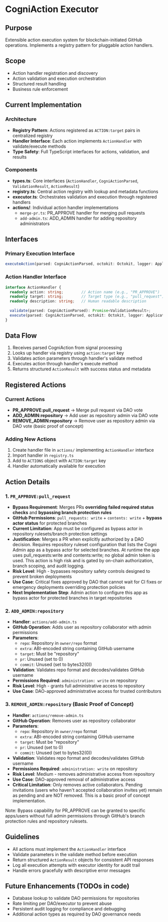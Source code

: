 # CogniAction Executor

## Purpose
Extensible action execution system for blockchain-initiated GitHub operations. Implements a registry pattern for pluggable action handlers.

## Scope
- Action handler registration and discovery
- Action validation and execution orchestration
- Structured result handling
- Business rule enforcement

## Current Implementation

### Architecture
- **Registry Pattern**: Actions registered as `ACTION:target` pairs in centralized registry
- **Handler Interface**: Each action implements `ActionHandler` with validate/execute methods
- **Type Safety**: Full TypeScript interfaces for actions, validation, and results

### Components
- **types.ts**: Core interfaces (`ActionHandler`, `CogniActionParsed`, `ValidationResult`, `ActionResult`)
- **registry.ts**: Central action registry with lookup and metadata functions
- **executor.ts**: Orchestrates validation and execution through registered handlers
- **actions/**: Individual action handler implementations
  - `merge-pr.ts`: PR_APPROVE handler for merging pull requests
  - `add-admin.ts`: ADD_ADMIN handler for adding repository administrators

## Interfaces

### Primary Execution Interface
```typescript
executeAction(parsed: CogniActionParsed, octokit: Octokit, logger: Application['log']): Promise<ActionResult>
```

### Action Handler Interface
```typescript
interface ActionHandler {
  readonly action: string;        // Action name (e.g., "PR_APPROVE")
  readonly target: string;        // Target type (e.g., "pull_request")
  readonly description: string;   // Human readable description
  
  validate(parsed: CogniActionParsed): Promise<ValidationResult>;
  execute(parsed: CogniActionParsed, octokit: Octokit, logger: Application['log']): Promise<ActionResult>;
}
```

## Data Flow
1. Receives parsed CogniAction from signal processing
2. Looks up handler via registry using `action:target` key
3. Validates action parameters through handler's validate method
4. Executes action through handler's execute method
5. Returns structured `ActionResult` with success status and metadata

## Registered Actions

### Current Actions
- **PR_APPROVE:pull_request** → Merge pull request via DAO vote
- **ADD_ADMIN:repository** → Add user as repository admin via DAO vote
- **REMOVE_ADMIN:repository** → Remove user as repository admin via DAO vote (basic proof of concept)

### Adding New Actions
1. Create handler file in `actions/` implementing `ActionHandler` interface
2. Import handler in `registry.ts`
3. Add to `ACTIONS` object with `ACTION:target` key
4. Handler automatically available for execution

## Action Details

### 1. `PR_APPROVE:pull_request`
- **Bypass Requirement**: Merges PRs **overriding failed required status checks** and **bypassing branch protection rules**
- **GitHub Permissions**: `pull_requests: write` + `contents: write` + **bypass actor status** for protected branches
- **Current Limitation**: App must be configured as bypass actor in repository rulesets/branch protection settings
- **Justification**: Merges a PR when explicitly authorized by a DAO decision. Requires repository ruleset configuration that lists the Cogni Admin app as a bypass actor for selected branches. At runtime the app uses pull_requests:write and contents:write; no global admin token is used. This action is high risk and is gated by on-chain authorization, branch scoping, and audit logging.
- **Risk Level**: High - bypasses repository safety controls designed to prevent broken deployments
- **Use Case**: Critical fixes approved by DAO that cannot wait for CI fixes or emergency deployments overriding protection policies
- **Next Implementation Step**: Admin action to configure this app as bypass actor for protected branches in target repositories

### 2. `ADD_ADMIN:repository`
- **Handler**: `actions/add-admin.ts`
- **GitHub Operation**: Adds user as repository collaborator with admin permissions
- **Parameters**: 
  - `repo`: Repository in `owner/repo` format  
  - `extra`: ABI-encoded string containing GitHub username
  - `target`: Must be "repository"
  - `pr`: Unused (set to 0)
  - `commit`: Unused (set to bytes32(0))
- **Validation**: Validates repo format and decodes/validates GitHub username
- **Permissions Required**: `administration: write` on repository
- **Risk Level**: High - grants full administrative access to repository
- **Use Case**: DAO-approved administrative access for trusted contributors

### 3. `REMOVE_ADMIN:repository` (Basic Proof of Concept)
- **Handler**: `actions/remove-admin.ts`
- **GitHub Operation**: Removes user as repository collaborator
- **Parameters**: 
  - `repo`: Repository in `owner/repo` format  
  - `extra`: ABI-encoded string containing GitHub username
  - `target`: Must be "repository"
  - `pr`: Unused (set to 0)
  - `commit`: Unused (set to bytes32(0))
- **Validation**: Validates repo format and decodes/validates GitHub username
- **Permissions Required**: `administration: write` on repository
- **Risk Level**: Medium - removes administrative access from repository
- **Use Case**: DAO-approved removal of administrative access
- **Critical Limitation**: Only removes active collaborators. Pending invitations (users who haven't accepted collaboration invites yet) remain as pending and are NOT removed. This is a basic proof of concept implementation.

Note: Bypass capability for PR_APPROVE can be granted to specific apps/users without full admin permissions through GitHub's branch protection rules and repository rulesets.

## Guidelines
- All actions must implement the `ActionHandler` interface
- Validate parameters in the validate method before execution
- Return structured `ActionResult` objects for consistent API responses
- Log all execution attempts with executor identity for audit trail
- Handle errors gracefully with descriptive error messages

## Future Enhancements (TODOs in code)
- Database lookup to validate DAO permissions for repositories
- Rate limiting per DAO/executor to prevent abuse
- Persistent audit logging for compliance and debugging
- Additional action types as required by DAO governance needs